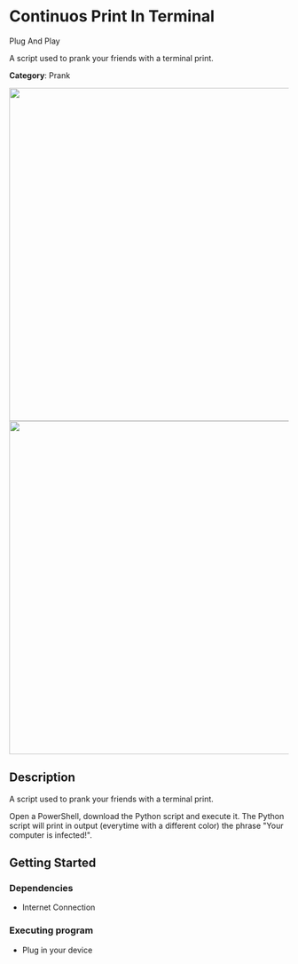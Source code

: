 # Continuos Print In Terminal

Plug And Play

A script used to prank your friends with a terminal print.

**Category**: Prank

<div align=center>

<img src="https://github.com/aleff-github/my-flipper-shits/blob/main/img/logo-repository-2_0.gif" width="600" /><br><img src="https://github.com/aleff-github/my-flipper-shits/blob/main/img/DISCLAIMER.png" width="600" />

</div>

## Description

A script used to prank your friends with a terminal print.

Open a PowerShell, download the Python script and execute it. The Python script will print in output (everytime with a different color) the phrase "Your computer is infected!".

## Getting Started

### Dependencies

* Internet Connection

### Executing program

* Plug in your device
